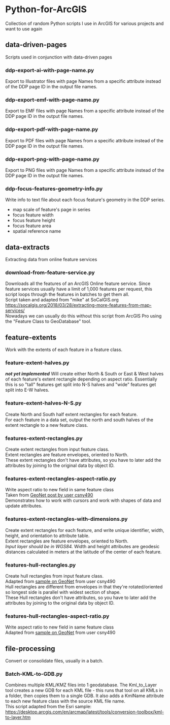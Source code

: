 # Python-for-ArcGIS
Collection of random Python scripts I use in ArcGIS for various projects and want to use again

## data-driven-pages
Scripts used in conjunction with data-driven pages  

### ddp-export-ai-with-page-name.py
Export to Illustrator files with page Names from a specific attribute instead of the DDP page ID in the output file names.

### ddp-export-emf-with-page-name.py
Export to EMF files with page Names from a specific attribute instead of the DDP page ID in the output file names.

### ddp-export-pdf-with-page-name.py
Export to PDF files with page Names from a specific attribute instead of the DDP page ID in the output file names.

### ddp-export-png-with-page-name.py
Export to PNG files with page Names from a specific attribute instead of the DDP page ID in the output file names.

### ddp-focus-features-geometry-info.py
Write info to text file about each focus feature's geometry in the DDP series.
* map scale of feature's page in series
* focus feature width
* focus feature height
* focus feature area
* spatial reference name


## data-extracts
Extracting data from online feature services

### download-from-feature-service.py
Downloads all the features of an ArcGIS Online feature service. 
Since feature services usually have a limit of 1,000 features per request, this script loops through the features in batches to get them all.  
Script taken and adapted from "mike" at SoCalGIS.org  
https://socalgis.org/2018/03/28/extracting-more-features-from-map-services/  
Nowadays we can usually do this without this script from ArcGIS Pro using the "Feature Class to GeoDatabase" tool. 


## feature-extents
Work with the extents of each feature in a feature class.  

### feature-extent-halves.py
_**not yet implemented**_
Will create either North & South or East & West halves of each feature's extent rectangle depending on aspect ratio. 
Essentially this is so "tall" features get split into N-S halves and "wide" features get split into E-W halves.

### feature-extent-halves-N-S.py
Create North and South half extent rectangles for each feature.  
For each feature in a data set, output the north and south halves of the extent rectangle to a new feature class.  

### features-extent-rectangles.py
Create extent rectangles from input feature class.  
Extent rectangles are feature envelopes, oriented to North.  
These extent rectangles don't have attributes, so you have to later add the attributes by joining to the original data by object ID.  

### features-extent-rectangles-aspect-ratio.py
Write aspect ratio to new field in same feature class  
Taken from [GeoNet post by user csny490](https://community.esri.com/thread/92651)  
Demonstrates how to work with cursors and work with shapes of data and update attributes.  

### features-extent-rectangles-with-dimensions.py
Create extent rectangles for each feature, and write unique identifier, width, height, and orientation to attribute table.  
Extent rectangles are feature envelopes, oriented to North.  
*Input layer should be in WGS84.*
Width and height attributes are geodesic distances calculated in meters at the latitude of the center of each feature.  

### features-hull-rectangles.py
Create hull rectangles from input feature class.   
Adapted from [sample on GeoNet](https://community.esri.com/thread/92651) from user csny490  
Hull rectangles are different from envelopes in that they're rotated/oriented so longest side is parallel with widest section of shape.  
These Hull rectangles don't have attributes, so you have to later add the attributes by joining to the original data by object ID.  

### features-hull-rectangles-aspect-ratio.py
Write aspect ratio to new field in same feature class  
Adapted from [sample on GeoNet](https://community.esri.com/thread/92651) from user csny490  


## file-processing
Convert or consolidate files, usually in a batch.  

### Batch-KML-to-GDB.py
Combines multiple KML/KMZ files into 1 geodatabase. 
The Kml_to_Layer tool creates a new GDB for each KML file - this runs that tool on all KMLs in a folder, then copies them to a single GDB. 
It also adds a KmlName attribute to each new feature class with the source KML file name.  
This script adapted from the Esri sample: https://desktop.arcgis.com/en/arcmap/latest/tools/conversion-toolbox/kml-to-layer.htm  

